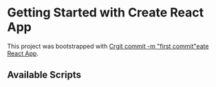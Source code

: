 # Getting Started with Create React App

This project was bootstrapped with [Crgit commit -m "first commit"eate React App](https://github.com/facebook/create-react-app).

## Available Scripts
